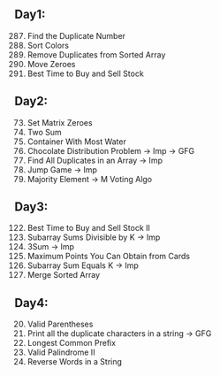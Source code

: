 ## Day1:
287. Find the Duplicate Number
75. Sort Colors
26. Remove Duplicates from Sorted Array
283. Move Zeroes
121. Best Time to Buy and Sell Stock

## Day2:
73. Set Matrix Zeroes
1. Two Sum
11. Container With Most Water <br>
00. Chocolate Distribution Problem -> Imp -> GFG
442. Find All Duplicates in an Array -> Imp
55. Jump Game -> Imp
169. Majority Element -> M Voting Algo

## Day3:
122. Best Time to Buy and Sell Stock II
974. Subarray Sums Divisible by K -> Imp
15. 3Sum -> Imp
1423. Maximum Points You Can Obtain from Cards
560. Subarray Sum Equals K -> Imp
88. Merge Sorted Array

## Day4:
20. Valid Parentheses
00. Print all the duplicate characters in a string -> GFG
14. Longest Common Prefix
680. Valid Palindrome II
151. Reverse Words in a String








